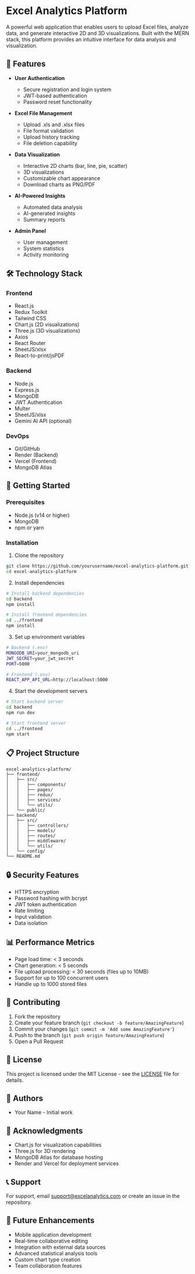 # Excel Analytics Platform

A powerful web application that enables users to upload Excel files, analyze data, and generate interactive 2D and 3D visualizations. Built with the MERN stack, this platform provides an intuitive interface for data analysis and visualization.

## 🌟 Features

- **User Authentication**
  - Secure registration and login system
  - JWT-based authentication
  - Password reset functionality

- **Excel File Management**
  - Upload .xls and .xlsx files
  - File format validation
  - Upload history tracking
  - File deletion capability

- **Data Visualization**
  - Interactive 2D charts (bar, line, pie, scatter)
  - 3D visualizations
  - Customizable chart appearance
  - Download charts as PNG/PDF

- **AI-Powered Insights**
  - Automated data analysis
  - AI-generated insights
  - Summary reports

- **Admin Panel**
  - User management
  - System statistics
  - Activity monitoring

## 🛠️ Technology Stack

### Frontend
- React.js
- Redux Toolkit
- Tailwind CSS
- Chart.js (2D visualizations)
- Three.js (3D visualizations)
- Axios
- React Router
- SheetJS/xlsx
- React-to-print/jsPDF

### Backend
- Node.js
- Express.js
- MongoDB
- JWT Authentication
- Multer
- SheetJS/xlsx
- Gemini AI API (optional)

### DevOps
- Git/GitHub
- Render (Backend)
- Vercel (Frontend)
- MongoDB Atlas

## 🚀 Getting Started

### Prerequisites
- Node.js (v14 or higher)
- MongoDB
- npm or yarn

### Installation

1. Clone the repository
```bash
git clone https://github.com/yourusername/excel-analytics-platform.git
cd excel-analytics-platform
```

2. Install dependencies
```bash
# Install backend dependencies
cd backend
npm install

# Install frontend dependencies
cd ../frontend
npm install
```

3. Set up environment variables
```bash
# Backend (.env)
MONGODB_URI=your_mongodb_uri
JWT_SECRET=your_jwt_secret
PORT=5000

# Frontend (.env)
REACT_APP_API_URL=http://localhost:5000
```

4. Start the development servers
```bash
# Start backend server
cd backend
npm run dev

# Start frontend server
cd ../frontend
npm start
```

## 📋 Project Structure

```
excel-analytics-platform/
├── frontend/
│   ├── src/
│   │   ├── components/
│   │   ├── pages/
│   │   ├── redux/
│   │   ├── services/
│   │   └── utils/
│   └── public/
├── backend/
│   ├── src/
│   │   ├── controllers/
│   │   ├── models/
│   │   ├── routes/
│   │   ├── middleware/
│   │   └── utils/
│   └── config/
└── README.md
```

## 🔒 Security Features

- HTTPS encryption
- Password hashing with bcrypt
- JWT token authentication
- Rate limiting
- Input validation
- Data isolation

## 📊 Performance Metrics

- Page load time: < 3 seconds
- Chart generation: < 5 seconds
- File upload processing: < 30 seconds (files up to 10MB)
- Support for up to 100 concurrent users
- Handle up to 1000 stored files

## 🤝 Contributing

1. Fork the repository
2. Create your feature branch (`git checkout -b feature/AmazingFeature`)
3. Commit your changes (`git commit -m 'Add some AmazingFeature'`)
4. Push to the branch (`git push origin feature/AmazingFeature`)
5. Open a Pull Request

## 📝 License

This project is licensed under the MIT License - see the [LICENSE](LICENSE) file for details.

## 👥 Authors

- Your Name - Initial work

## 🙏 Acknowledgments

- Chart.js for visualization capabilities
- Three.js for 3D rendering
- MongoDB Atlas for database hosting
- Render and Vercel for deployment services

## 📞 Support

For support, email support@excelanalytics.com or create an issue in the repository.

## 🔄 Future Enhancements

- Mobile application development
- Real-time collaborative editing
- Integration with external data sources
- Advanced statistical analysis tools
- Custom chart type creation
- Team collaboration features 